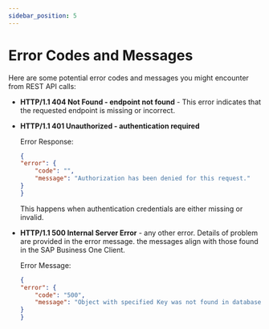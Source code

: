 ```yaml
---
sidebar_position: 5
---
```


# Error Codes and Messages

Here are some potential error codes and messages you might encounter from REST API calls:

- **HTTP/1.1 404 Not Found - endpoint not found** - This error indicates that the requested endpoint is missing or incorrect.

- **HTTP/1.1 401 Unauthorized - authentication required**

    Error Response:

    ```json
    {
    "error": {
        "code": "",
        "message": "Authorization has been denied for this request."
    }
    }
    ```

    This happens when  authentication credentials are either missing or invalid.

- **HTTP/1.1 500 Internal Server Error** - any other error. Details of problem are provided in the error message. the messages align with those found in the SAP Business One Client.

    Error Message:

    ```json
    {
    "error": {
        "code": "500",
        "message": "Object with specified Key was not found in database Key:000000000"
    }
    }
    ```
